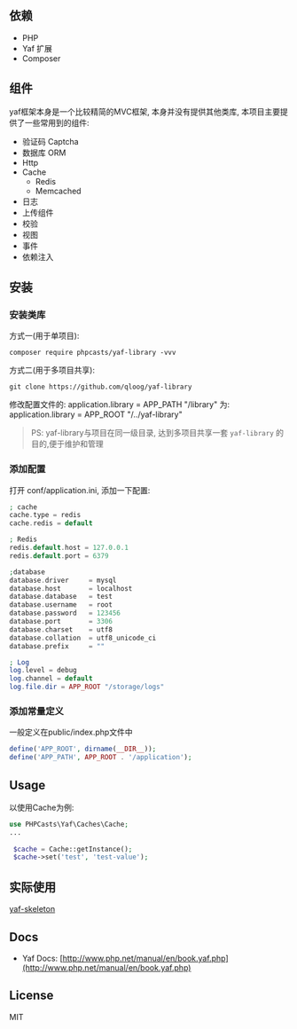 
## 依赖

- PHP
- Yaf 扩展
- Composer 

## 组件

yaf框架本身是一个比较精简的MVC框架, 本身并没有提供其他类库, 本项目主要提供了一些常用到的组件:
   
- 验证码 Captcha
- 数据库 ORM
- Http 
- Cache 
  - Redis
  - Memcached
- 日志
- 上传组件
- 校验
- 视图
- 事件
- 依赖注入

## 安装

### 安装类库 

方式一(用于单项目):
```shell
composer require phpcasts/yaf-library -vvv
```

方式二(用于多项目共享):

```shell
git clone https://github.com/qloog/yaf-library
```

修改配置文件的: application.library = APP_PATH "/library"
为: application.library = APP_ROOT "/../yaf-library" 

> PS: yaf-library与项目在同一级目录, 达到多项目共享一套 `yaf-library` 的目的,便于维护和管理

### 添加配置

打开 conf/application.ini, 添加一下配置:

```php
; cache
cache.type = redis
cache.redis = default

; Redis
redis.default.host = 127.0.0.1
redis.default.port = 6379

;database
database.driver     = mysql
database.host       = localhost
database.database   = test
database.username   = root
database.password   = 123456
database.port       = 3306
database.charset    = utf8
database.collation  = utf8_unicode_ci
database.prefix     = ""

; Log
log.level = debug
log.channel = default
log.file.dir = APP_ROOT "/storage/logs"
```

### 添加常量定义

一般定义在public/index.php文件中

```php
define('APP_ROOT', dirname(__DIR__));
define('APP_PATH', APP_ROOT . '/application');
```

## Usage

以使用Cache为例:

```php
use PHPCasts\Yaf\Caches\Cache;
...
 
 $cache = Cache::getInstance();
 $cache->set('test', 'test-value');

```

## 实际使用

[yaf-skeleton](https://github.com/qloog/yaf-skeleton)

## Docs

- Yaf Docs: [http://www.php.net/manual/en/book.yaf.php](http://www.php.net/manual/en/book.yaf.php)

## License

MIT
    

